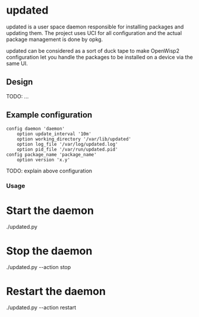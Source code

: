 # updated

updated is a user space daemon responsible for installing packages and updating
them. The project uses UCI for all configuration and the actual package
management is done by opkg.

updated can be considered as a sort of duck tape to make OpenWisp2
configuration let you handle the packages to be installed on a device via the
same UI.

## Design

TODO: ...


## Example configuration

    config daemon 'daemon'
        option update_interval '10m'
        option working_directory '/var/lib/updated'
        option log_file '/var/log/updated.log'
        option pid_file '/var/run/updated.pid'
    config package_name 'package_name'
        option version 'x.y'
  
  TODO: explain above configuration 

### Usage


  # Start the daemon
  ./updated.py

  # Stop the daemon
  ./updated.py --action stop

  # Restart the daemon
  ./updated.py --action restart

